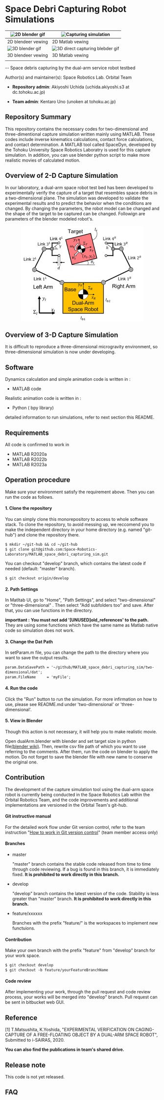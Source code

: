 # Space Debri Capturing Robot Simulations
|<img src="./docs/media/2dBlenderMov.gif" alt="2D blender gif" title="2D direct capturing blebder gif">|<img src="./docs/media/2dDirect.gif" alt="Capturing simulation" title="Capturing simulation with Dual-arm service robot">|
|----|----|
|2D blendeer vewing|2D Matlab vewing|
|<img src="./docs/media/blenderMov.gif" alt="3D blender gif" title="Space debris">|<img src="./docs/media/3dFollowing.gif" alt="3D direct capturing blebder gif" title="arm control by DAR in 3D space">|
|3D blendeer vewing|3D Matlab vewing|
|||

-- Space debris capturing by the dual-arm service robot testbed

Author(s) and maintainer(s): Space Robotics Lab. Orbital Team

* **Repository admin**: Akiyoshi Uchida (uchida.akiyoshi.s3 at dc.tohoku.ac.jp)

* **Team admin**: Kentaro Uno (unoken at tohoku.ac.jp)

## Repository Summary 

This repository contains the necessary codes for two-dimensional and three-dimentional capture simulation written mainly using MATLAB. These codes include inverse kinematics calculations, contact force calculations, and contact determination.
A MATLAB tool called SpaceDyn, developed by the Tohoku University Space Robotics Laboratry is used for this capture simulation.
In addition, you can use blender python script to make more realistic movies of calculated motion. 

## Overview of 2-D Capture Simulation

In our laboratory, a dual-arm space robot test bed has been developed to experimentally verify the capture of a target that resembles space debris in a two-dimensional plane. The simulation was developed to validate the experimental results and to predict the behavior when the conditions are changed. By changing the parameters, the robot model can be changed and the shape of the target to be captured can be changed. Followign are parameters of the blender modeled robot's.

<center>
<img src="./docs/media/simulationmodel.jpg" alt="Simulation Model" title="Simulation Model of Dual-arm Service Robot Testbet" width="400">
</center>

## Overview of 3-D Capture Simulation

It is difficult to reproduce a three-dimensional microgravity environment, so three-dimensional simulation is now under developing.

## Software

Dynamics calculation and simple animation code is written in :

* MATLAB code

Realistic animation code is written in :
* Python ( bpy library)


detailed information to run simulations, refer to next section this README.


## Requirements

All code is confirmed to work in

* MATLAB R2020a
* MATLAB R2022b
* MATLAB R2023a

## Operation procedure

Make sure your environment satisfy the requirement above. Then you can run the code as follows.

#### 1. Clone the repository

You can simply clone this monorepository to access to whole software stack. To clone the repository, to avoid messing up, we reccomend you to make the independent directory in your home directory (e.g. named "git-hub") and clone the repository there.
```commandline
$ mkdir ~/git-hub && cd ~/git-hub
$ git clone git@github.com:Space-Robotics-Laboratory/MATLAB_space_debri_capturing_sim.git
```
You can checkout "develop" branch, which contains the latest code if needed (default: "master" branch).
```commandline
$ git checkout origin/develop
```

#### 2. Path Settings
In Matltab UI, go to "Home", "Path Settings", and select "two-dimensional" or "three-dimensional" . Then select "Add subfolders too" and save. After that, you can use functions in the directory. 


__importtant :__ 
__You must not add '[UNUSED]old_references' to the path.__ They are using some functions which have the same name as Matlab native code so simulation does not work.


#### 3. Change the Dat Path
In setParam.m file, you can change the path to the directory where you want to save the output results.
```commandline
param.DataSavePath = '~/github/MATLAB_space_debri_capturing_sim/two-dimensional/dat';
param.FileName     = 'myFile';
```

#### 4. Run the code
Click the "Run" button to run the simulation. For more infirmation on how to use, please see README.md under 'two-dimensional' or 'three-dimensional'.

#### 5. View in Blender
Though this action is not necessary, it will help you to make realistic movie.

Open dualArm.blender with blender and set target size in python file[(blender wiki)](https://srl.esa.io/posts/274). Then, rewrite csv file path of which you want to use referring to the comments. After them, run the code on blender to apply the motion.
Do not forget to save the blender file with new name to conserve the original one.


## Contribution

The development of the capture simulation tool using the dual-arm space robot is currently being conducted in the Space Robotics Lab within the Orbital Robotics Team, and the code improvements and additional implementations are versioned in the Orbital Team's git-hub.

#### Git instructive manual
For the detailed work flow under Git version control, refer to the team  instruction "[How to work in Git version control](https://docs.google.com/document/d/13-IrYbyNjKKX8clBSvSaJXkNx-QB75IRIWgK_Yo4LD4/edit)" (team member access only)

#### Branches

* master

	"master" branch contains the stable code released from time to time through code reviewing. If a bug is found in this branch, it is immediately fixed. **It is prohibited to work directly in this branch.**

* develop

	"develop" branch contains the latest version of the code. Stability is less greater than "master" branch. **It is prohibited to work directly in this branch.**

* feature/xxxxxx

	Branches with the prefix "feature/" is the workspaces to implement new functuions.

#### Contribution
Make your own branch with the prefix "feature" from "develop" branch for your work space.
```
$ git checkout develop
$ git checkout -b feature/yourFeatureBranchName
```
#### Code review

After implementing your work, through the pull request and code review process, your works will be merged into "develop" branch. Pull request can be sent in bitbucket web GUI.



## Reference
[1] T.Matsushita, K.Yoshida, "EXPERIMENTAL VERIFICATION ON CAGING-CAPTURE OF A FREE-FLOATING OBJECT BY A DUAL-ARM SPACE ROBOT", Submitted to i-SAIRAS, 2020.

**You can also find the publications in team's shared drive.**

## Release note

This code is not yet released.

## FAQ
